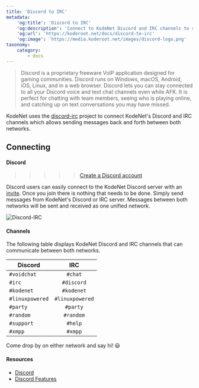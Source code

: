 ```yaml
---
title: 'Discord to IRC'
metadata:
    'og:title': 'Discord to IRC'
    'og:description': 'Connect to KodeNet Discord and IRC channels to send messages back and forth between both networks.'
    'og:url': 'https://koderoot.net/docs/discord-to-irc'
    'og:image': 'https://media.koderoot.net/images/discord-logo.png'
taxonomy:
    category:
        - docs
---
```


>Discord is a proprietary freeware VoIP application designed for gaming communities. Discord runs on Windows, macOS, Android, iOS, Linux, and in a web browser. Discord lets you can stay connected to all your Discord voice and text chat channels even while AFK. It is perfect for chatting with team members, seeing who is playing online, and catching up on text conversations you may have missed.

KodeNet uses the [discord-irc](https://github.com/reactiflux/discord-irc) project to connect KodeNet's Discord and IRC channels which allows sending messages back and forth between both networks.

## Connecting
#### Discord
>>>>> [Create a Discord account](https://discordapp.com/register)

Discord users can easily connect to the KodeNet Discord server with an [invite](https://discord.gg/HCzScbX). Once you join there is nothing that needs to be done. Simply send messages from KodeNet's Discord or IRC server. Messages between both networks will be sent and received as one unified network.

![Discord-IRC](/media/discord-to-irc/connect/discord-irc.gif)

#### Channels
The following table displays KodeNet Discord and IRC channels that can communicate between both networks.

| Discord         | IRC             |
| ----------------|:---------------:|
| `#voidchat`     | `#chat`         |
| `#irc`          | `#discord`      |
| `#kodenet`      | `#kodenet`      |
| `#linuxpowered` | `#linuxpowered` |
| `#party`        | `#party`        |
| `#random`       | `#random`       |
| `#support`      | `#help`         |
| `#xmpp`         | `#xmpp`         |

Come drop by on either network and say hi! 😃

#### Resources
* [Discord](https://en.wikipedia.org/wiki/Discord_(software))
* [Discord Features](https://discordapp.com/features)
